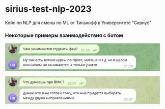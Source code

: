 # sirius-test-nlp-2023
Кейс по NLP для смены по ML от Тинькофф в Университете "Сириус"

### Некоторые примеры взаимодействия с ботом
![ФКН](images/activities.png "Рис. 1")

![ВМК](images/msu.png "Рис. 2")

